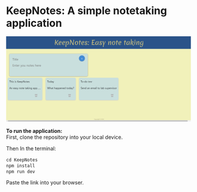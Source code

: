 # KeepNotes: A simple notetaking application
<html><body><img src="./src/assets/screenshot.png" alt="KeepNote app screenshot" / ></body></html>
  
    

**To run the application:**  
First, clone the repository into your local device.

Then
In the terminal:
```
cd KeepNotes
npm install
npm run dev
```
Paste the link into your browser.
